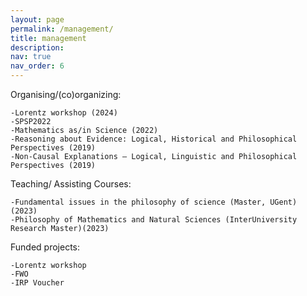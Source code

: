 ```yaml
---
layout: page
permalink: /management/
title: management
description: 
nav: true
nav_order: 6
---
```



Organising/(co)organizing:

    -Lorentz workshop (2024)
    -SPSP2022
    -Mathematics as/in Science (2022)
    -Reasoning about Evidence: Logical, Historical and Philosophical Perspectives (2019)
    -Non-Causal Explanations — Logical, Linguistic and Philosophical Perspectives (2019)

Teaching/ Assisting Courses:

    -Fundamental issues in the philosophy of science (Master, UGent) (2023)
    -Philosophy of Mathematics and Natural Sciences (InterUniversity Research Master)(2023)

Funded projects:

    -Lorentz workshop
    -FWO
    -IRP Voucher
 